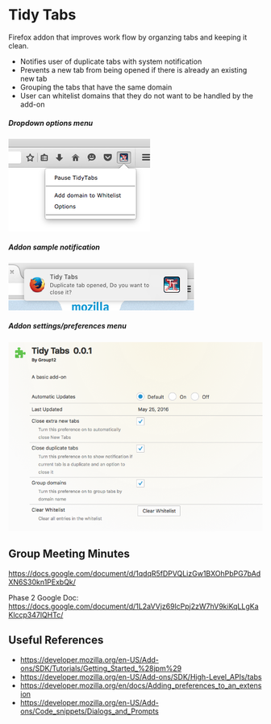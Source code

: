 # Tidy Tabs

Firefox addon that improves work flow by organzing tabs and keeping it clean. 

* Notifies user of duplicate tabs with system notification
* Prevents a new tab from being opened if there is already an existing new tab
* Grouping the tabs that have the same domain
* User can whitelist domains that they do not want to be handled by the add-on

##### Dropdown options menu
![Screenshot 1](/images/one.png)

##### Addon sample notification
![Screenshot 2](/images/two.png)

##### Addon settings/preferences menu
![Screenshot 3](/images/three.png)


## Group Meeting Minutes

https://docs.google.com/document/d/1qdqR5fDPVQLizGw1BXOhPbPG7bAdXN6S30kn1PExbQk/

Phase 2 Google Doc: https://docs.google.com/document/d/1L2aVVjz69lcPpj2zW7hV9kiKqLLgKaKlccp347lQHTc/

## Useful References
* https://developer.mozilla.org/en-US/Add-ons/SDK/Tutorials/Getting_Started_%28jpm%29
* https://developer.mozilla.org/en-US/Add-ons/SDK/High-Level_APIs/tabs
* https://developer.mozilla.org/en/docs/Adding_preferences_to_an_extension
* https://developer.mozilla.org/en-US/Add-ons/Code_snippets/Dialogs_and_Prompts

